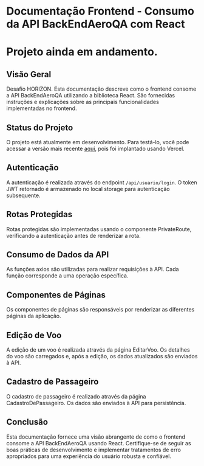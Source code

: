 # Documentação Frontend - Consumo da API BackEndAeroQA com React
# Projeto ainda em andamento.

## Visão Geral
Desafio HORIZON. Esta documentação descreve como o frontend consome a API BackEndAeroQA utilizando a biblioteca React. São fornecidas instruções e explicações sobre as principais funcionalidades implementadas no frontend.

## Status do Projeto
O projeto está atualmente em desenvolvimento. Para testá-lo, você pode acessar a versão mais recente [aqui](https://passagensaereashorizon.vercel.app), pois foi implantado usando Vercel.

## Autenticação
A autenticação é realizada através do endpoint `/api/usuario/login`. O token JWT retornado é armazenado no local storage para autenticação subsequente.

## Rotas Protegidas
Rotas protegidas são implementadas usando o componente PrivateRoute, verificando a autenticação antes de renderizar a rota.

## Consumo de Dados da API
As funções axios são utilizadas para realizar requisições à API. Cada função corresponde a uma operação específica.

## Componentes de Páginas
Os componentes de páginas são responsáveis por renderizar as diferentes páginas da aplicação.

## Edição de Voo
A edição de um voo é realizada através da página EditarVoo. Os detalhes do voo são carregados e, após a edição, os dados atualizados são enviados à API.

## Cadastro de Passageiro
O cadastro de passageiro é realizado através da página CadastroDePassageiro. Os dados são enviados à API para persistência.

## Conclusão
Esta documentação fornece uma visão abrangente de como o frontend consome a API BackEndAeroQA usando React. Certifique-se de seguir as boas práticas de desenvolvimento e implementar tratamentos de erro apropriados para uma experiência do usuário robusta e confiável.
